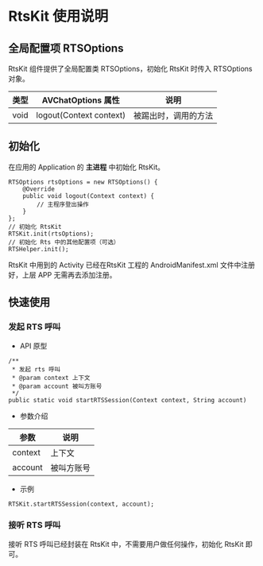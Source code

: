 # RtsKit 使用说明

## 全局配置项 RTSOptions

RtsKit 组件提供了全局配置类 RTSOptions，初始化 RtsKit 时传入 RTSOptions 对象。

| 类型   | AVChatOptions 属性        | 说明         |
| ---- | ----------------------- | ---------- |
| void | logout(Context context) | 被踢出时，调用的方法 |

## 初始化

在应用的 Application 的 **主进程** 中初始化 RtsKit。

```
RTSOptions rtsOptions = new RTSOptions() {
	@Override
	public void logout(Context context) {
		// 主程序登出操作
	}
};
// 初始化 RtsKit
RTSKit.init(rtsOptions);
// 初始化 Rts 中的其他配置项（可选）
RTSHelper.init();
```

RtsKit 中用到的 Activity 已经在RtsKit 工程的 AndroidManifest.xml 文件中注册好，上层 APP 无需再去添加注册。

## 快速使用

### 发起 RTS 呼叫

- API 原型

```
/**
 * 发起 rts 呼叫
 * @param context 上下文
 * @param account 被叫方账号
 */
public static void startRTSSession(Context context, String account) 
```

- 参数介绍

| 参数      | 说明    |
| ------- | ----- |
| context | 上下文   |
| account | 被叫方账号 |

- 示例

```
RTSKit.startRTSSession(context, account);
```

### 接听 RTS 呼叫

接听 RTS 呼叫已经封装在 RtsKit 中，不需要用户做任何操作，初始化 RtsKit 即可。
